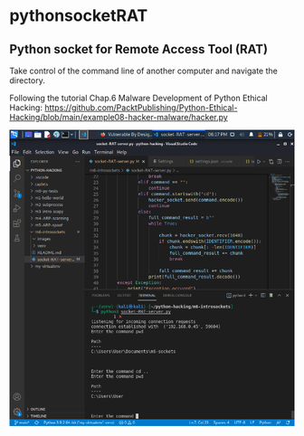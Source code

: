 # pythonsocketRAT

## Python socket for Remote Access Tool (RAT)

Take control of the command line of another computer and navigate the directory.

Following the tutorial Chap.6 Malware Development of Python Ethical Hacking:
https://github.com/PacktPublishing/Python-Ethical-Hacking/blob/main/example08-hacker-malware/hacker.py

![](images/ChangeDirectoryVictim.png)

